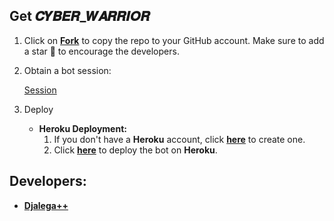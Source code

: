 ## Get 𝑪𝒀𝑩𝑬𝑹_𝑾𝑨𝑹𝑹𝑰𝑶𝑹

1. Click on **[Fork](https://github.com/CYBER-WARRIIOR/CYBER-MD/fork)** to copy the repo to your GitHub account. Make sure to add a star 🌟 to encourage the developers.

2. Obtain a bot session: 

   [Session](https://zokouscan.onrender.com)

3. Deploy
   - **Heroku Deployment:**
     1. If you don't have a **Heroku** account, click [**here**](https://id.heroku.com/login) to create one.
     2. Click [**here**](https://dashboard.heroku.com/new?template=https://github.com/CYBER-WARRIIOR/CYBER-MD) to deploy the bot on **Heroku**.


## Developers:

- [**Djalega++**](https://github.com/CYBER-WARRIIOR/CYBER-MD)

